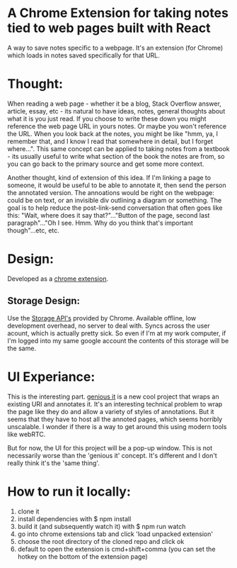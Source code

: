 A Chrome Extension for taking notes tied to web pages built with React
===================================

A way to save notes specific to a webpage.  It's an extension (for Chrome) which loads in notes saved specifically for that URL.

Thought:
==================

When reading a web page - whether it be a blog, Stack Overflow answer, article, essay, etc - its natural to have ideas, notes, general thoughts about what it is you just read. If you choose to write these down you might reference the web page URL in yours notes.  Or maybe you won't reference the URL.  When you look back at the notes, you might be like "hmm, ya, I remember that, and I know I read that somewhere in detail, but I forget where...".  This same concept can be applied to taking notes from a textbook - its usually useful to write what section of the book the notes are from, so you can go back to the primary source and get some more context.  

Another thought, kind of extension of this idea.  If I'm linking a page to someone, it would be useful to be able to annotate it, then send the person the annotated version. The annoations would be right on the webpage: could be on text, or an invisible div outlining a diagram or something.  The goal is to help reduce the post-link-send conversation that often goes like this: "Wait, where does it say that?"..."Button of the page, second last paragraph"..."Oh I see. Hmm. Why do you think that's important though"...etc, etc.

Design:
===================

Developed as a [chrome extension](https://developer.chrome.com/extensions/getstarted).

Storage Design:
--------
Use the [Storage API's](https://developer.chrome.com/apps/app_storage) provided by Chrome.  Available offline, low development overhead, no server to deal with.  Syncs across the user acount, which is actually pretty sick. So even if I'm at my work computer, if I'm logged into my same google account the contents of this storage will be the same.


UI Experiance:
============================

This is the interesting part. [genious it](http://genius.it/ejohn.org/files/jquery-original.html) is a new cool project that wraps an existing URI and annotates it.  It's an interesting technical problem to wrap the page like they do and allow a variety of styles of annotations.  But it seems that they have to host all the annoted pages, which seems horribly unscalable.  I wonder if there is a way to get around this using modern tools like webRTC.  

But for now, the UI for this project will be a pop-up window.  This is not necessarily worse than the 'genious it' concept.  It's different and I don't really think it's the 'same thing'. 

How to run it locally:
============================
1. clone it
2. install dependencies with $ npm install
2. build it (and subsequently watch it) with $ npm run watch
3. go into chrome extensions tab and click 'load unpacked extension'
4. choose the root directory of the cloned repo and click ok 
5. default to open the extension is cmd+shift+comma (you can set the hotkey on the bottom of the extension page)


